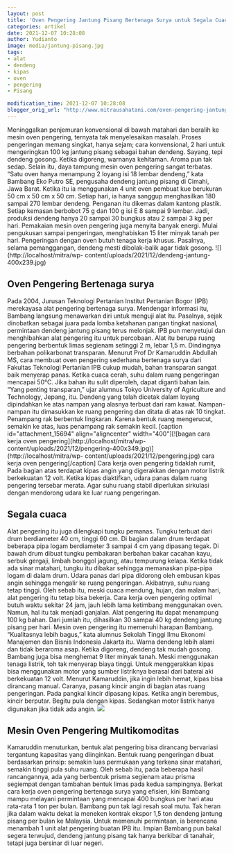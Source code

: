 ```yaml
---
layout: post
title: 'Oven Pengering Jantung Pisang Bertenaga Surya untuk Segala Cuaca'
categories: artikel
date: 2021-12-07 10:28:08
author: Yudianto
image: media/jantung-pisang.jpg
tags:
- alat
- dendeng
- kipas
- oven
- pengering
- Pisang

modification_time: 2021-12-07 10:28:08
blogger_orig_url: "http://www.mitrausahatani.com/oven-pengering-jantung-pisang.html"
---
```


Meninggalkan penjemuran konvensional di bawah matahari dan beralih ke mesin
oven pengering, ternyata tak menyelesaikan masalah. Proses pengeringan memang
singkat, hanya sejam; cara konvensional, 2 hari untuk mengeringkan 100 kg
jantung pisang sebagai bahan dendeng. Sayang, tepi dendeng gosong. Ketika
digoreng, warnanya kehitaman. Aroma pun tak sedap. Selain itu, daya tampung
mesin oven pengering sangat terbatas. “Satu oven hanya menampung 2 loyang isi
18 lembar dendeng,” kata Bambang Eko Putro SE, pengusaha dendeng jantung
pisang di Cimahi, Jawa Barat. Ketika itu ia menggunakan 4 unit oven pembuat
kue berukuran 50 cm x 50 cm x 50 cm. Setiap hari, ia hanya sanggup
menghasilkan 180 sampai 270 lembar dendeng. Penganan itu dikemas dalam kantong
plastik. Setiap kemasan berbobot 75 g dan 100 g isi E 8 sampai 9 lembar. Jadi,
produksi dendeng hanya 20 sampai 30 bungkus atau 2 sampai 3 kg per hari.
Pemakaian mesin oven pengering juga menyita banyak energi. Mulai pengukusan
sampai pengeringan, menghabiskan 15 liter minyak tanah per hari. Pengeringan
dengan oven butuh tenaga kerja khusus. Pasalnya, selama pemanggangan, dendeng
mesti dibolak-balik agar tidak gosong. ![](http://localhost/mitra/wp-
content/uploads/2021/12/dendeng-jantung-400x239.jpg)

## Oven Pengering Bertenaga surya

Pada 2004, Jurusan Teknologi Pertanian Institut Pertanian Bogor (IPB)
merekayasa alat pengering bertenaga surya. Mendengar informasi itu, Bambang
langsung menawarkan diri untuk menguji alat itu. Pasalnya, sejak dinobatkan
sebagai juara pada lomba ketahanan pangan tingkat nasional, permintaan dendeng
jantung pisang terus melonjak. IPB pun menyetujui dan menghibahkan alat
pengering itu untuk percobaan. Alat itu berupa ruang pengering berbentuk limas
segienam setinggi 2 m, lebar 1,5 m. Dindingnya berbahan polikarbonat
transparan. Menurut Prof Dr Kamaruddin Abdullah MS, cara membuat oven
pengering sederhana bertenaga surya dari Fakultas Teknologi Pertanian IPB
cukup mudah, bahan transparan sangat baik menyerap panas. Ketika cuaca cerah,
suhu dalam ruang pengeringan mencapai 50°C. Jika bahan itu sulit diperoleh,
dapat diganti bahan lain. “Yang penting transparan,” ujar alumnus Tokyo
University of Agriculture and Technology, Jepang, itu. Dendeng yang telah
dicetak dalam loyang dipindahkan ke atas nampan yang alasnya terbuat dari ram
kawat. Nampan-nampan itu dimasukkan ke ruang pengering dan ditata di atas rak
10 tingkat. Penampang rak berbentuk lingkaran. Karena bentuk ruang mengerucut,
semakin ke atas, luas penampang rak semakin kecil. [caption
id="attachment_15694" align="aligncenter" width="400"][![bagan cara kerja oven
pengering](http://localhost/mitra/wp-
content/uploads/2021/12/pengering-400x349.jpg)](http://localhost/mitra/wp-
content/uploads/2021/12/pengering.jpg) cara kerja oven pengering[/caption]
Cara kerja oven pengering tidaklah rumit, Pada bagian atas terdapat kipas
angin yang digerakkan dengan motor listrik berkekuatan 12 volt. Ketika kipas
diaktifkan, udara panas dalam ruang pengering tersebar merata. Agar suhu ruang
stabil diperlukan sirkulasi dengan mendorong udara ke luar ruang pengeringan.

## Segala cuaca

Alat pengering itu juga dilengkapi tungku pemanas. Tungku terbuat dari drum
berdiameter 40 cm, tinggi 60 cm. Di bagian dalam drum terdapat beberapa pipa
logam berdiameter 3 sampai 4 cm yang dipasang tegak. Di bawah drum dibuat
tungku pembakaran berbahan bakar cacahan kayu, serbuk gergaji, limbah bonggol
jagung, atau tempurung kelapa. Ketika tidak ada sinar matahari, tungku itu
dibakar sehingga memanaskan pipa-pipa logam di dalam drum. Udara panas dari
pipa didorong oleh embusan kipas angin sehingga mengalir ke ruang pengeringan.
Akibatnya, suhu ruang tetap tinggi. Oleh sebab itu, meski cuaca mendung,
hujan, dan malam hari, alat pengering itu tetap bisa bekerja. Cara kerja oven
pengering optimal butuh waktu sekitar 24 jam, jauh lebih lama ketimbang
menggunakan oven. Namun, hal itu tak menjadi ganjalan. Alat pengering itu
dapat menampung 100 kg bahan. Dari jumlah itu, dihasilkan 30 sampai 40 kg
dendeng jantung pisang per hari. Mesin oven pengering itu memenuhi harapan
Bambang. “Kualitasnya lebih bagus,” kata alumnus Sekolah Tinggi Ilmu Ekonomi
Manajemen dan Bisnis Indonesia Jakarta itu. Warna dendeng lebih alami dan
tidak beraroma asap. Ketika digoreng, dendeng tak mudah gosong. Bambang juga
bisa menghemat 9 liter minyak tanah. Meski menggunakan tenaga listrik, toh tak
menyerap biaya tinggi. Untuk menggerakkan kipas bisa menggunakan motor yang
sumber listriknya berasal dari baterai aki berkekuatan 12 volt. Menurut
Kamaruddin, jika ingin lebih hemat, kipas bisa dirancang manual. Caranya,
pasang kincir angin di bagian atas ruang pengeringan. Pada pangkal kincir
dipasang kipas. Ketika angin berembus, kincir berputar. Begitu pula dengan
kipas. Sedangkan motor listrik hanya digunakan jika tidak ada angin.
![](http://localhost/mitra/wp-content/uploads/2021/12/dendeng-400x237.jpg)

## Mesin Oven Pengering Multikomoditas

Kamaruddin menuturkan, bentuk alat pengering bisa dirancang bervariasi
tergantung kapasitas yang diinginkan. Bentuk ruang pengeringan dibuat
berdasarkan prinsip: semakin luas permukaan yang terkena sinar matahari,
semakin tinggi pula suhu ruang. Oleh sebab itu, pada beberapa hasil
rancangannya, ada yang berbentuk prisma segienam atau prisma segiempat dengan
tambahan bentuk limas pada kedua sampingnya. Berkat cara kerja oven pengering
bertenaga surya yang efisien, kini Bambang mampu melayani permintaan yang
mencapai 400 bungkus per hari atau rata-rata 1 ton per bulan. Bambang pun tak
lagi resah soal mutu. Tak heran jika dalam waktu dekat ia meneken kontrak
ekspor 1,5 ton dendeng jantung pisang per bulan ke Malaysia. Untuk memenuhi
permintaan, ia berencana menambah 1 unit alat pengering buatan IPB itu. Impian
Bambang pun bakal segera terwujud, dendeng jantung pisang tak hanya berkibar
di tanahair, tetapi juga bersinar di luar negeri.


